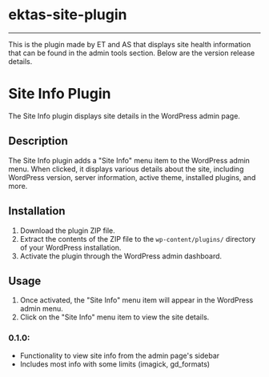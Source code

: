 # ektas-site-plugin
***
This is the plugin made by ET and AS that displays site health information that can be found in the admin tools section. Below are the version release details.
# Site Info Plugin

The Site Info plugin displays site details in the WordPress admin page.

## Description

The Site Info plugin adds a "Site Info" menu item to the WordPress admin menu. When clicked, it displays various details about the site, including WordPress version, server information, active theme, installed plugins, and more.

## Installation

1. Download the plugin ZIP file.
2. Extract the contents of the ZIP file to the `wp-content/plugins/` directory of your WordPress installation.
3. Activate the plugin through the WordPress admin dashboard.

## Usage

1. Once activated, the "Site Info" menu item will appear in the WordPress admin menu.
2. Click on the "Site Info" menu item to view the site details.



### 0.1.0: 
* Functionality to view site info from the admin page's sidebar 
* Includes most info with some limits (imagick, gd_formats)
